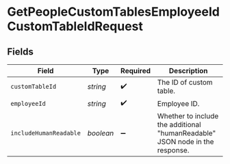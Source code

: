 # GetPeopleCustomTablesEmployeeIdCustomTableIdRequest


## Fields

| Field                                                                        | Type                                                                         | Required                                                                     | Description                                                                  |
| ---------------------------------------------------------------------------- | ---------------------------------------------------------------------------- | ---------------------------------------------------------------------------- | ---------------------------------------------------------------------------- |
| `customTableId`                                                              | *string*                                                                     | :heavy_check_mark:                                                           | The ID of custom table.                                                      |
| `employeeId`                                                                 | *string*                                                                     | :heavy_check_mark:                                                           | Employee ID.                                                                 |
| `includeHumanReadable`                                                       | *boolean*                                                                    | :heavy_minus_sign:                                                           | Whether to include the additional "humanReadable" JSON node in the response. |